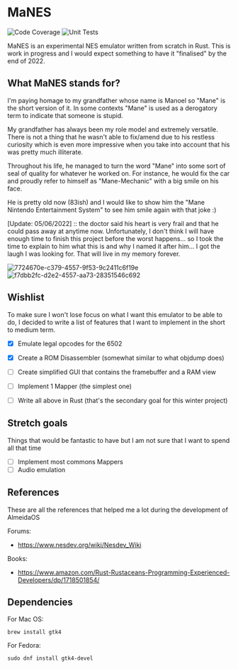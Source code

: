 # MaNES
![Code Coverage](https://github.com/PauloMigAlmeida/MaNES/actions/workflows/coverage.yml/badge.svg?branch=main)
![Unit Tests](https://github.com/PauloMigAlmeida/MaNES/actions/workflows/unittests.yml/badge.svg?branch=main)

MaNES is an experimental NES emulator written from scratch in Rust. This is work in progress and I would expect something to have it "finalised" by the end of 2022.

## What MaNES stands for?
I'm paying homage to my grandfather whose name is Manoel so "Mane" is the short version of it. In some contexts "Mane" is used as a derogatory term to indicate that someone is stupid. 

My grandfather has always been my role model and extremely versatile. There is not a thing that he wasn't able to fix/amend due to his restless curiosity which is even more impressive when you take into account that his was pretty much illiterate. 

Throughout his life, he managed to turn the word "Mane" into some sort of seal of quality for whatever he worked on. For instance, he would fix the car and proudly refer to himself as "Mane-Mechanic" with a big smile on his face.

He is pretty old now (83ish) and I would like to show him the "Mane Nintendo Entertainment System" to see him smile again with that joke :)

[Update: 05/06/2022] :: the doctor said his heart is very frail and that he could pass away at anytime now. Unfortunately, I don't think I will have enough time to finish this project before the worst happens... so I took the time to explain to him what this is and why I named it after him... I got the laugh I was looking for. That will live in my memory forever. 

![7724670e-c379-4557-9f53-9c2411c6f19e](https://user-images.githubusercontent.com/1011868/173266995-fe94c1d2-42fa-4922-9877-95becbaa71a6.jpg)
![f7dbb2fc-d2e2-4557-aa73-28351546c692](https://user-images.githubusercontent.com/1011868/173267217-6a0f3375-acab-41fa-be86-a5b55522f0cf.jpg)

## Wishlist
To make sure I won't lose focus on what I want this emulator to be able to do, I decided to write a list of features
that I want to implement in the short to medium term.

- [X] Emulate legal opcodes for the 6502
- [X] Create a ROM Disassembler (somewhat similar to what objdump does)
- [ ] Create simplified GUI that contains the framebuffer and a RAM view
- [ ] Implement 1 Mapper (the simplest one) 
- [ ] Write all above in Rust (that's the secondary goal for this winter project)


## Stretch goals
Things that would be fantastic to have but I am not sure that I want to spend all that time

- [ ] Implement most commons Mappers
- [ ] Audio emulation

## References
These are all the references that helped me a lot during the development of AlmeidaOS

Forums:
- https://www.nesdev.org/wiki/Nesdev_Wiki

Books:
- https://www.amazon.com/Rust-Rustaceans-Programming-Experienced-Developers/dp/1718501854/ 

## Dependencies

For Mac OS:
```{bash}
brew install gtk4
```

For Fedora:
```{bash}
sudo dnf install gtk4-devel
```
